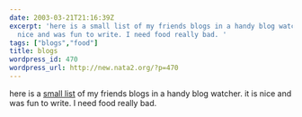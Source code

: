 ```yaml
---
date: 2003-03-21T21:16:39Z
excerpt: 'here is a small list of my friends blogs in a handy blog watcher. it is
  nice and was fun to write. I need food really bad. '
tags: ["blogs","food"]
title: blogs
wordpress_id: 470
wordpress_url: http://new.nata2.org/?p=470
---
```


here is a <a href="http://blogs.nata2.org">small list</a> of my friends blogs in a handy blog watcher. it is nice and was fun to write. I need food really bad. 
